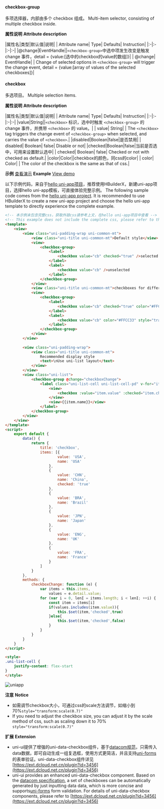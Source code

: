 #### checkbox-group
多项选择器，内部由多个 checkbox 组成。
Multi-item selector, consisting of multiple checkbox inside.

**属性说明**
**Attribute description**

|属性名|类型|默认值|说明|
| Attribute name| Type| Defaults| Instruction|
|:-|:-|:-|:-|
|@change|EventHandle||``<checkbox-group>``中选中项发生改变是触发 change 事件，detail = {value:[选中的checkbox的value的数组]}|
| @change| EventHandle| | Change of selected options in `<checkbox-group>` will trigger the change event, detail = {value:[array of values of the selected checkboxes]}|

#### checkbox
多选项目。
Multiple selection items.

**属性说明**
**Attribute description**

|属性名|类型|默认值|说明|
| Attribute name| Type| Defaults| Instruction|
|:-|:-|:-|:-|
|value|String||``<checkbox>`` 标识，选中时触发 ``<checkbox-group>`` 的 change 事件，并携带 ``<checkbox>`` 的 value。|
| value| String| | The `<checkbox>` tag triggers the change event of `<checkbox-group>` when selected, and carries the value of `<checkbox>`.|
|disabled|Boolean|false|是否禁用|
| disabled| Boolean| false| Disable or not|
|checked|Boolean|false|当前是否选中，可用来设置默认选中|
| checked| Boolean| false| Checked or not with checked as default.|
|color|Color||checkbox的颜色，同css的color|
| color| Color| | The color of the checkbox is the same as that of css.|

**示例** [查看演示](https://hellouniapp.dcloud.net.cn/pages/component/checkbox/checkbox)
**Example** [View demo](https://hellouniapp.dcloud.net.cn/pages/component/checkbox/checkbox)
 
以下示例代码，来自于[hello uni-app项目](https://github.com/dcloudio/hello-uniapp)，推荐使用HBuilderX，新建uni-app项目，选择hello uni-app模板，可直接体验完整示例。
The following sample code comes from the [hello uni-app project](https://github.com/dcloudio/hello-uniapp). It is recommended to use HBuilderX to create a new uni-app project and choose the hello uni-app template to directly experience the complete example.
```html
<!-- 本示例未包含完整css，获取外链css请参考上文，在hello uni-app项目中查看 -->
<!-- This example does not include the complete css, please refer to the above to obtain the external css. View it in the hello uni-app project -->
<template>
	<view>
		<view class="uni-padding-wrap uni-common-mt">
			<view class="uni-title uni-common-mt">Default style</view>
			<view>
				<checkbox-group>
					<label>
						<checkbox value="cb" checked="true" />selected
					</label>
					<label>
						<checkbox value="cb" />unselected
					</label>
				</checkbox-group>
			</view>
			<view class="uni-title uni-common-mt">checkboxes for different colors and sizes</view>
			<view>
				<checkbox-group>
					<label>
						<checkbox value="cb" checked="true" color="#FFCC33" style="transform:scale(0.7)" />Selected
					</label>
					<label>
						<checkbox value="cb" color="#FFCC33" style="transform:scale(0.7)" />Unselected
					</label>
				</checkbox-group>
			</view>
		</view>
		
		<view class="uni-padding-wrap">
			<view class="uni-title uni-common-mt">
				Recommended display style
				<text>\nUse uni-list layout</text>
			</view>
		</view>
		<view class="uni-list">
			<checkbox-group @change="checkboxChange">
				<label class="uni-list-cell uni-list-cell-pd" v-for="item in items" :key="item.value">
					<view>
						<checkbox :value="item.value" :checked="item.checked" />
					</view>
					<view>{{item.name}}</view>
				</label>
			</checkbox-group>
		</view>
	</view>
</template>
<script>
	export default {
		data() {
			return {
				title: 'checkbox',
				items: [{
						value: 'USA',
						name: 'USA'
					},
					{
						value: 'CHN',
						name: 'China',
						checked: 'true'
					},
					{
						value: 'BRA',
						name: 'Brazil'
					},
					{
						value: 'JPN',
						name: 'Japan'
					},
					{
						value: 'ENG',
						name: 'UK'
					},
					{
						value: 'FRA',
						name: 'France'
					}
				]
			}
		},
		methods: {
			checkboxChange: function (e) {
				var items = this.items,
					values = e.detail.value;
				for (var i = 0, lenI = items.length; i < lenI; ++i) {
					const item = items[i]
					if(values.includes(item.value)){
						this.$set(item,'checked',true)
					}else{
						this.$set(item,'checked',false)
					}
				}
			}
		}
	}
</script>

<style>
.uni-list-cell {
	justify-content: flex-start
}
</style>
```
 

![uniapp](https://bjetxgzv.cdn.bspapp.com/VKCEYUGU-uni-app-doc/f4db8b80-4f32-11eb-bdc1-8bd33eb6adaa.png)


**注意**
**Notice**
- 如需调节checkbox大小，可通过css的scale方法调节，如缩小到70%`style="transform:scale(0.7)"`
- If you need to adjust the checkbox size, you can adjust it by the scale method of css, such as scaling down it to 70% `style="transform:scale(0.7)"`

**扩展**
**Extension**
- uni-ui提供了增强的uni-data-checkbox组件，基于[datacom规范](/component/datacom)，只需传入data数据，即可自动生成一组复选框，使用方式更简洁，并且支持[uni-forms](https://ext.dcloud.net.cn/plugin?id=2773)的表单验证。uni-data-checkbox组件详见[https://ext.dcloud.net.cn/plugin?id=3456](https://ext.dcloud.net.cn/plugin?id=3456)
- uni-ui provides an enhanced uni-data-checkbox component. Based on the [datacom specification](/component/datacom), a set of checkboxes can be automatically generated by just inputting data data, which is more concise and supports[uni-forms](https://ext.dcloud.net.cn/plugin?id=2773) form validation. For details of uni-data-checkbox components, please refer to [https://ext.dcloud.net.cn/plugin?id=3456](https://ext.dcloud.net.cn/plugin?id=3456)
